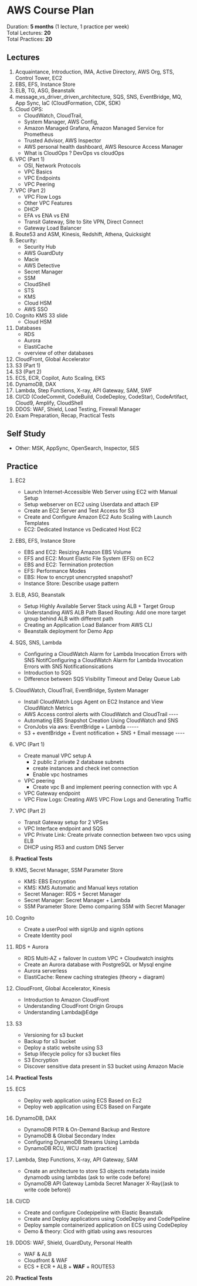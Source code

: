 # AWS Course Plan

Duration: **5 months** (1 lecture, 1 practice per week)  
Total Lectures: **20**  
Total Practices: **20**

## Lectures

1. Acquaintance, Introduction, IMA, Active Directory, AWS Org, STS, Control Tower, EC2
2. EBS, EFS, Instance Store
3. ELB, TG, ASG, Beanstalk
4. message_vs_driver_driven_architecture, SQS, SNS, EventBridge, MQ, App Sync, IaC (CloudFormation, CDK, SDK)
5. Cloud OPS: 
   - CloudWatch, CloudTrail, 
   - System Manager, AWS Config,
   - Amazon Managed Grafana, Amazon Managed Service for Prometheus 
   - Trusted Advisor, AWS Inspector
   - AWS personal health dashboard, AWS Resource Access Manager
   - What is CloudOps ? DevOps vs cloudOps
6. VPC (Part 1)
    - OSI, Network Protocols
    - VPC Basics
    - VPC Endpoints
    - VPC Peering
7. VPC (Part 2)
    - VPC Flow Logs
    - Other VPC Features
    - DHCP
    - EFA vs ENA vs ENI
    - Transit Gateway, Site to Site VPN, Direct Connect
    - Gateway Load Balancer
8. Route53 and ASM, Kinesis, Redshift, Athena, Quicksight
9. Security: 
    - Security Hub
    - AWS GuardDuty
    - Macie
    - AWS Detective
    - Secret Manager
    - SSM
    - CloudShell
    - STS
    - KMS
    - Cloud HSM
    - AWS SSO
10. Cognito KMS 33 slide
    - Cloud HSM
11. Databases
    - RDS
    - Aurora
    - ElastiCache 
    - overview of other databases
12. CloudFront, Global Accelerator
13. S3 (Part 1)
14. S3 (Part 2)
15. ECS, ECR, Copilot, Auto Scaling, EKS
16. DynamoDB, DAX
17. Lambda, Step Functions, X-ray, API Gateway, SAM, SWF
18. CI/CD (CodeCommit, CodeBuild, CodeDeploy, CodeStar), CodeArtifact, Cloud9, Amplify, CloudShell
19. DDOS: WAF, Shield, Load Testing, Firewall Manager
20. Exam Preparation, Recap, Practical Tests

## Self Study

* Other: MSK, AppSync, OpenSearch, Inspector, SES

## Practice

1. EC2
    * Launch Internet-Accessible Web Server using EC2 with Manual Setup
    * Setup webserver on EC2 using Userdata and attach EIP
    * Create an EC2 Server and Test Access for S3
    * Create and Configure Amazon EC2 Auto Scaling with Launch Templates
    * EC2: Dedicated Instance vs Dedicated Host EC2
   
2. EBS, EFS, Instance Store
    * EBS and EC2: Resizing Amazon EBS Volume
    * EFS and EC2: Mount Elastic File System (EFS) on EC2
    * EBS and EC2: Termination protection
    * EFS: Performance Modes
    * EBS: How to encrypt unencrypted snapshot?
    * Instance Store: Describe usage pattern
   
3. ELB, ASG, Beanstalk
    * Setup Highly Available Server Stack using ALB + Target Group
    * Understanding AWS ALB Path Based Routing: Add one more target group behind ALB with different path
    * Creating an Application Load Balancer from AWS CLI
    * Beanstalk deployment for Demo App
   
4. SQS, SNS, Lambda
    * Configuring a CloudWatch Alarm for Lambda Invocation Errors with SNS NotifConfiguring a CloudWatch Alarm for Lambda Invocation Errors with SNS Notificationsications
    * Introduction to SQS
    * Difference between SQS Visibility Timeout and Delay Queue Lab
   
5. CloudWatch, CloudTrail, EventBridge, System Manager
    * Install CloudWatch Logs Agent on EC2 Instance and View CloudWatch Metrics
    * AWS Access control alerts with CloudWatch and CloudTrail ----
    * Automating EBS Snapshot Creation Using CloudWatch and SNS
    * CronJobs via aws: EventBridge + Lambda   -----
    * S3 + eventBridge + Event notification + SNS + Email message   ----
   
6. VPC (Part 1)
    * Create manual VPC setup A
      * 2 public 2 private 2 database subnets
      * create instances and check inet connection
      * Enable vpc hostnames
    * VPC peering
      * Create vpc B and implement peering connection with vpc A
    * VPC Gateway endpoint
    * VPC Flow Logs: Creating AWS VPC Flow Logs and Generating Traffic
   
7. VPC (Part 2)
    * Transit Gateway setup for 2 VPSes 
    * VPC Interface endpoint and SQS
    * VPC Private Link: Create private connection between two vpcs using ELB
    * DHCP using R53 and custom DNS Server

8. **Practical Tests**

9. KMS, Secret Manager, SSM Parameter Store
    * KMS: EBS Encryption
    * KMS: KMS Automatic and Manual keys rotation
    * Secret Manager: RDS + Secret Manager
    * Secret Manager: Secret Manager + Lambda
    * SSM Parameter Store: Demo comparing SSM with Secret Manager
   
10. Cognito
    * Create a userPool with signUp and signIn options
    * Create Identity pool
    
11. RDS + Aurora
    * RDS Multi-AZ + failover In custom VPC + Cloudwatch insights
    * Create an Aurora database with PostgreSQL or Mysql engine
    * Aurora serverless
    * ElastiCache: Renew caching strategies (theory + diagram)
    
12. CloudFront, Global Accelerator, Kinesis
    * Introduction to Amazon CloudFront
    * Understanding CloudFront Origin Groups
    * Understanding Lambda@Edge
    
13. S3
    * Versioning for s3 bucket
    * Backup for s3 bucket
    * Deploy a static website using S3
    * Setup lifecycle policy for s3 bucket files
    * S3 Encryption
    * Discover sensitive data present in S3 bucket using Amazon Macie

14. **Practical Tests**

15. ECS
    * Deploy web application using ECS Based on Ec2
    * Deploy web application using ECS Based on Fargate

16. DynamoDB, DAX
    * DynamoDB PITR & On-Demand Backup and Restore
    * DynamoDB & Global Secondary Index
    * Configuring DynamoDB Streams Using Lambda
    * DynamoDB RCU, WCU math (practice)

17. Lambda, Step Functions, X-ray, API Gateway, SAM
    * Create an architecture to store S3 objects metadata inside dynamodb using lambdas (ask to write code before)
    * DynamoDB API Gateway Lambda Secret Manager X-Ray((ask to write code before))

18. CI/CD
    * Create and configure Codepipeline with Elastic Beanstalk
    * Create and Deploy applications using CodeDeploy and CodePipeline
    * Deploy sample containerized application on ECS using CodeDeploy
    * Demo & theory: Cicd with gitlab using aws resources

19. DDOS: WAF, Shield, GuardDuty, Personal Health
    * WAF & ALB
    * Cloudfront & WAF
    * ECS + ECR + ALB + **WAF** + ROUTE53

20. **Practical Tests** 

